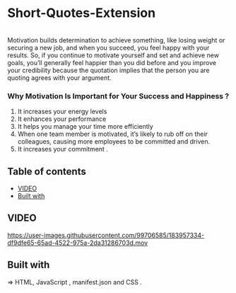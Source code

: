 # Short-Quotes-Extension
<br>
Motivation builds determination to achieve something, like losing weight or securing a new job, and when you succeed, you feel happy with your results. So, if you continue to motivate yourself and set and achieve new goals, you’ll generally feel happier than you did before and 
you improve your credibility because the quotation implies that the person you are quoting agrees with your argument.

### Why Motivation Is Important for Your Success and Happiness ?

1. It increases your energy levels
2. It enhances your performance
3. It helps you manage your time more efficiently
4. When one team member is motivated, it’s likely to rub off on their colleagues, causing more employees to be committed and driven. 
5. It increases your commitment .

## Table of contents

- [VIDEO](#VIDEO)
- [Built with](#built-with)



## VIDEO

https://user-images.githubusercontent.com/99706585/183957334-df9dfe65-65ad-4522-975a-2da31286703d.mov






## Built with

=> HTML, JavaScript , manifest.json and CSS .
